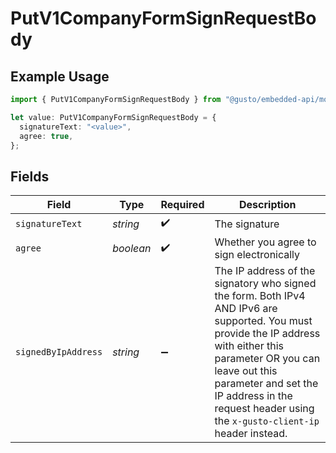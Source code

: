 # PutV1CompanyFormSignRequestBody

## Example Usage

```typescript
import { PutV1CompanyFormSignRequestBody } from "@gusto/embedded-api/models/operations/putv1companyformsign.js";

let value: PutV1CompanyFormSignRequestBody = {
  signatureText: "<value>",
  agree: true,
};
```

## Fields

| Field                                                                                                                                                                                                                                                                            | Type                                                                                                                                                                                                                                                                             | Required                                                                                                                                                                                                                                                                         | Description                                                                                                                                                                                                                                                                      |
| -------------------------------------------------------------------------------------------------------------------------------------------------------------------------------------------------------------------------------------------------------------------------------- | -------------------------------------------------------------------------------------------------------------------------------------------------------------------------------------------------------------------------------------------------------------------------------- | -------------------------------------------------------------------------------------------------------------------------------------------------------------------------------------------------------------------------------------------------------------------------------- | -------------------------------------------------------------------------------------------------------------------------------------------------------------------------------------------------------------------------------------------------------------------------------- |
| `signatureText`                                                                                                                                                                                                                                                                  | *string*                                                                                                                                                                                                                                                                         | :heavy_check_mark:                                                                                                                                                                                                                                                               | The signature                                                                                                                                                                                                                                                                    |
| `agree`                                                                                                                                                                                                                                                                          | *boolean*                                                                                                                                                                                                                                                                        | :heavy_check_mark:                                                                                                                                                                                                                                                               | Whether you agree to sign electronically                                                                                                                                                                                                                                         |
| `signedByIpAddress`                                                                                                                                                                                                                                                              | *string*                                                                                                                                                                                                                                                                         | :heavy_minus_sign:                                                                                                                                                                                                                                                               | The IP address of the signatory who signed the form. Both IPv4 AND IPv6 are supported. You must provide the IP address with either this parameter OR you can leave out this parameter and set the IP address in the request header using the `x-gusto-client-ip` header instead. |